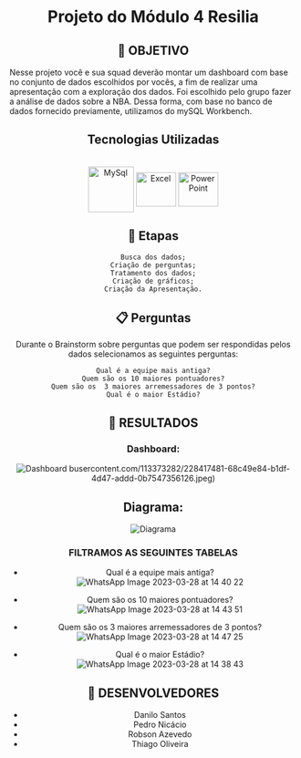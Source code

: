 # <div align="center"> Projeto do Módulo 4 Resilia

## <div align="center"> 🧭 OBJETIVO

Nesse projeto você e sua squad deverão montar um dashboard com base no conjunto de dados escolhidos por vocês, a fim de realizar uma apresentação com a exploração dos dados. Foi escolhido pelo grupo fazer a análise de dados sobre a NBA. 
Dessa forma, com base no banco de dados fornecido previamente, utilizamos do mySQL Workbench.

 ## <div align="center"> Tecnologias Utilizadas
  <div align="center"><br>
  <img align="center" alt="MySql" height="80" width="80" src="https://cdn.jsdelivr.net/gh/devicons/devicon/icons/mysql/mysql-plain-wordmark.svg">
  <img align="center" alt="Excel" height="60" width="70" src="https://user-images.githubusercontent.com/113373282/228417128-efcd6d9b-82db-4680-a6c4-bc6f0f9c65b7.png" />
  <img align="center" alt="PowerPoint" height="60" width="70" src="https://user-images.githubusercontent.com/113373282/228416740-85c35136-237f-4703-b7f1-00689482220e.png" />
 


## <div align="center"> 📝 Etapas

    Busca dos dados;
    Criação de perguntas;
    Tratamento dos dados;
    Criação de gráficos;
    Criação da Apresentação.

## 📋 Perguntas

 Durante o Brainstorm sobre perguntas que podem ser respondidas pelos dados selecionamos as seguintes perguntas:

    Qual é a equipe mais antiga?
    Quem são os 10 maiores pontuadores?
    Quem são os  3 maiores arremessadores de 3 pontos?
    Qual é o maior Estádio?

## 🔖 RESULTADOS

### Dashboard:
![Dashboard](https://user-images.githubusercontent.com/113373282/228418856-368b6281-680e-48a9-8499-a81679c17fbf.png)
busercontent.com/113373282/228417481-68c49e84-b1df-4d47-addd-0b7547356126.jpeg)

## Diagrama:
![Diagrama](https://user-images.githubusercontent.com/113373282/228418850-495194e5-052a-41a0-ab4c-db96a05a8fef.png)


### FILTRAMOS AS SEGUINTES TABELAS 

- Qual é a equipe mais antiga?</br>
![WhatsApp Image 2023-03-28 at 14 40 22](https://user-images.githubusercontent.com/113373282/228417477-b27b8a65-dd7c-483f-912c-7329bdabea5f.jpeg)

- Quem são os 10 maiores pontuadores?</br>
![WhatsApp Image 2023-03-28 at 14 43 51](https://user-images.githubusercontent.com/113373282/228417476-0313ee13-8b7c-416d-a4e4-1462e0bc26c1.jpeg)

- Quem são os  3 maiores arremessadores de 3 pontos?</br>
![WhatsApp Image 2023-03-28 at 14 47 25](https://user-images.githubusercontent.com/113373282/228417481-68c49e84-b1df-4d47-addd-0b7547356126.jpeg)

- Qual é o maior Estádio?</br>
![WhatsApp Image 2023-03-28 at 14 38 43](https://user-images.githubusercontent.com/113373282/228417479-f329b0e4-b1fb-44f4-b8a9-2cfd8be42f9e.jpeg)


## 🤝 DESENVOLVEDORES

- Danilo Santos
- Pedro Nicácio 
- Robson Azevedo
- Thiago Oliveira

